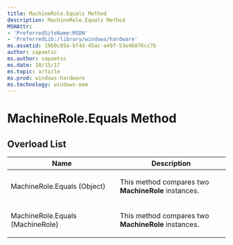 ```yaml
---
title: MachineRole.Equals Method
description: MachineRole.Equals Method
MSHAttr:
- 'PreferredSiteName:MSDN'
- 'PreferredLib:/library/windows/hardware'
ms.assetid: 19b0c85a-bf4d-45ac-a497-53e46876cc7b
author: sapaetsc
ms.author: sapaetsc
ms.date: 10/15/17
ms.topic: article
ms.prod: windows-hardware
ms.technology: windows-oem
---
```


# MachineRole.Equals Method


## <span id="Overload_List"></span><span id="overload_list"></span><span id="OVERLOAD_LIST"></span>Overload List


<table>
<colgroup>
<col width="50%" />
<col width="50%" />
</colgroup>
<thead>
<tr class="header">
<th>Name</th>
<th>Description</th>
</tr>
</thead>
<tbody>
<tr class="odd">
<td><p>MachineRole.Equals (Object)</p></td>
<td><p>This method compares two <strong>MachineRole</strong> instances.</p></td>
</tr>
<tr class="even">
<td><p>MachineRole.Equals (MachineRole)</p></td>
<td><p>This method compares two <strong>MachineRole</strong> instances.</p></td>
</tr>
</tbody>
</table>

 

 

 






